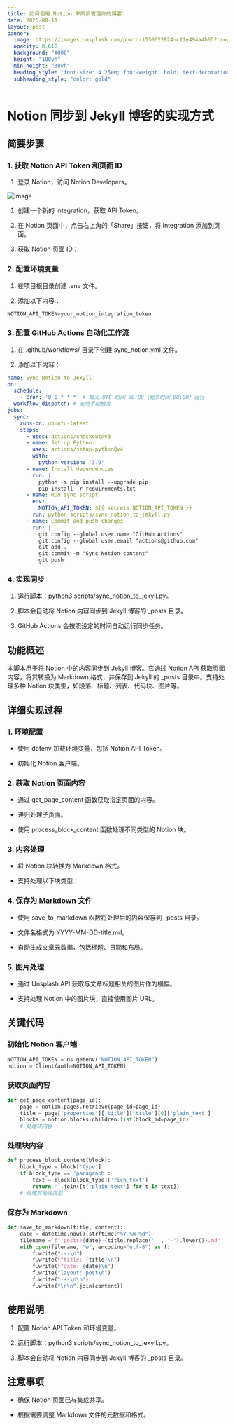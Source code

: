 ```yaml
---
title: 如何使用 Notion 来同步管理你的博客
date: 2025-08-11
layout: post
banner:
  image: https://images.unsplash.com/photo-1550622824-c11e494a4b65?crop=entropy&cs=tinysrgb&fit=max&fm=jpg&ixid=M3w2OTIwMzJ8MHwxfHJhbmRvbXx8fHx8fHx8fDE3NTQ5MjIyNzd8&ixlib=rb-4.1.0&q=80&w=1080
  opacity: 0.618
  background: "#000"
  height: "100vh"
  min_height: "38vh"
  heading_style: "font-size: 4.25em; font-weight: bold; text-decoration: underline"
  subheading_style: "color: gold"
---
```


# Notion 同步到 Jekyll 博客的实现方式

## 简要步骤

### 1. 获取 Notion API Token 和页面 ID

1. 登录 Notion，访问 Notion Developers。

![image](https://prod-files-secure.s3.us-west-2.amazonaws.com/a7a0cc5a-89b9-4cda-8686-1fba0ca52f40/d19c1afe-dea5-4312-9333-786b0ba83054/image.png?X-Amz-Algorithm=AWS4-HMAC-SHA256&X-Amz-Content-Sha256=UNSIGNED-PAYLOAD&X-Amz-Credential=ASIAZI2LB466S5DQN7E5%2F20250811%2Fus-west-2%2Fs3%2Faws4_request&X-Amz-Date=20250811T142436Z&X-Amz-Expires=3600&X-Amz-Security-Token=IQoJb3JpZ2luX2VjELb%2F%2F%2F%2F%2F%2F%2F%2F%2F%2FwEaCXVzLXdlc3QtMiJHMEUCIBlLtJf8qb7IxeCDiqzxTbdjo9S27%2BrF6dzm6rkqbHkEAiEAugaIxEq%2FViw5FlHmnDbSHM3WTnGzZYtuwqiXEpvPFQIqiAQI7%2F%2F%2F%2F%2F%2F%2F%2F%2F%2F%2FARAAGgw2Mzc0MjMxODM4MDUiDPmeUWIxpmKv%2BbqdkyrcAwvOfZeC1UP5a%2FUC0aij7um2101eIbZtoFgwSWw%2BtZJ9HXS8jYokuUhCEDL5C7%2BE38mtcYaZZLimbpHGvMZFv1laM9Ly6V%2BM%2FVF3ZpxibMbPJQ7QGn0aSaah9Uer1TZGBkIraE1KPS850Qnz1fXjf8aNwN5WkDtQ3p%2BiYp2k%2FOkGEdbdzaELHeIg5u1jAI5Hoc5HYEDbg9191rCnHQHpmMZWZ7NbMLOphsTa7Q%2BPCvGwBb7LFdcUp%2FjQHspPecV0hZ1W7JpngHbpauc%2BqRF1NLQlPg3ybVAJ1uiRcruOd8nmzt8wrYFXyKRsKaxCX1%2BwWv%2FsPpOo%2Fe1hz7dCQasLZEFTJ4d74wmaeFc6oyr13o5FI%2FU8ilLa2dSA9o6UA8%2BVCX39Uc9tc7lY5sTFrLwZ2bMZG4UgGbP%2BIiAQ5PnFjeiY0d4fSIeoNGsS7mt3OMmGpeEKpUvAnzdkpeqbyMd7ZAUwBCBDic%2BjzXQoXO239WRyk68b5ptxDAqWa53B5f4ymb%2BilHvqqwYI0je%2BB3g6iMNmr69UKV5p7upBWOtmxA9jNSCDtuSxySH0qnjnQYRbE4tSrgG2XejeX5sAeKpWOyooAvPRwKKyby1iw1jRMWT0tRntt2rD4ZQMqtZ4MOnx58QGOqUBI1YED6M%2FY0ytNFYSKzVX%2BXxxk6TSOZacWHdxoUHVLgGvLGsrnuIzFV9MR0iWbnbQ5oKGplgeHB1%2FQ7suwrW4FKlEZUyzZ1GfhfgzCmiM%2B8HxmWOa%2Bn8n4KQCrW8AmVJz58PteECDG1GIMn39Al1aR8fB6E5ndz3%2Fb2zmoZLWLRUWEZEbgB6Iy%2BYcmMT1%2Fe2%2FfMLSFFdAKjwav73A8kJDbb4e%2B%2BJF&X-Amz-Signature=56d7ac6c3e9e8a244fe432872b417b345afee1475bf12d2724a31730e8e7b828&X-Amz-SignedHeaders=host&x-amz-checksum-mode=ENABLED&x-id=GetObject)

1. 创建一个新的 Integration，获取 API Token。

1. 在 Notion 页面中，点击右上角的「Share」按钮，将 Integration 添加到页面。

1. 获取 Notion 页面 ID：


### 2. 配置环境变量

1. 在项目根目录创建 .env 文件。

1. 添加以下内容：

```javascript
NOTION_API_TOKEN=your_notion_integration_token
```

### 3. 配置 GitHub Actions 自动化工作流

1. 在 .github/workflows/ 目录下创建 sync_notion.yml 文件。

1. 添加以下内容：

```yaml
name: Sync Notion to Jekyll
on:
  schedule:
    - cron: '0 0 * * *' # 每天 UTC 时间 00:00（北京时间 08:00）运行
  workflow_dispatch: # 支持手动触发
jobs:
  sync:
    runs-on: ubuntu-latest
    steps:
      - uses: actions/checkout@v3
      - name: Set up Python
        uses: actions/setup-python@v4
        with:
          python-version: '3.9'
      - name: Install dependencies
        run: |
          python -m pip install --upgrade pip
          pip install -r requirements.txt
      - name: Run sync script
        env:
          NOTION_API_TOKEN: ${{ secrets.NOTION_API_TOKEN }}
        run: python scripts/sync_notion_to_jekyll.py
      - name: Commit and push changes
        run: |
          git config --global user.name "GitHub Actions"
          git config --global user.email "actions@github.com"
          git add .
          git commit -m "Sync Notion content"
          git push
```

### 4. 实现同步

1. 运行脚本：python3 scripts/sync_notion_to_jekyll.py。

1. 脚本会自动将 Notion 内容同步到 Jekyll 博客的 _posts 目录。

1. GitHub Actions 会按照设定的时间自动运行同步任务。

## 功能概述

本脚本用于将 Notion 中的内容同步到 Jekyll 博客。它通过 Notion API 获取页面内容，将其转换为 Markdown 格式，并保存到 Jekyll 的 _posts 目录中。支持处理多种 Notion 块类型，如段落、标题、列表、代码块、图片等。

## 详细实现过程

### 1. 环境配置

- 使用 dotenv 加载环境变量，包括 Notion API Token。

- 初始化 Notion 客户端。

### 2. 获取 Notion 页面内容

- 通过 get_page_content 函数获取指定页面的内容。

- 递归处理子页面。

- 使用 process_block_content 函数处理不同类型的 Notion 块。

### 3. 内容处理

- 将 Notion 块转换为 Markdown 格式。

- 支持处理以下块类型：


### 4. 保存为 Markdown 文件

- 使用 save_to_markdown 函数将处理后的内容保存到 _posts 目录。

- 文件名格式为 YYYY-MM-DD-title.md。

- 自动生成文章元数据，包括标题、日期和布局。

### 5. 图片处理

- 通过 Unsplash API 获取与文章标题相关的图片作为横幅。

- 支持处理 Notion 中的图片块，直接使用图片 URL。

## 关键代码

### 初始化 Notion 客户端

```python
NOTION_API_TOKEN = os.getenv("NOTION_API_TOKEN")
notion = Client(auth=NOTION_API_TOKEN)
```

### 获取页面内容

```python
def get_page_content(page_id):
    page = notion.pages.retrieve(page_id=page_id)
    title = page['properties']['title']['title'][0]['plain_text']
    blocks = notion.blocks.children.list(block_id=page_id)
    # 处理块内容
```

### 处理块内容

```python
def process_block_content(block):
    block_type = block['type']
    if block_type == 'paragraph':
        text = block[block_type]['rich_text']
        return ''.join([t['plain_text'] for t in text])
    # 处理其他块类型
```

### 保存为 Markdown

```python
def save_to_markdown(title, content):
    date = datetime.now().strftime("%Y-%m-%d")
    filename = f"_posts/{date}-{title.replace(' ', '-').lower()}.md"
    with open(filename, "w", encoding="utf-8") as f:
        f.write("---\n")
        f.write(f"title: {title}\n")
        f.write(f"date: {date}\n")
        f.write("layout: post\n")
        f.write("---\n\n")
        f.write("\n\n".join(content))
```

## 使用说明

1. 配置 Notion API Token 和环境变量。

1. 运行脚本：python3 scripts/sync_notion_to_jekyll.py。

1. 脚本会自动将 Notion 内容同步到 Jekyll 博客的 _posts 目录。

## 注意事项

- 确保 Notion 页面已与集成共享。

- 根据需要调整 Markdown 文件的元数据和格式。